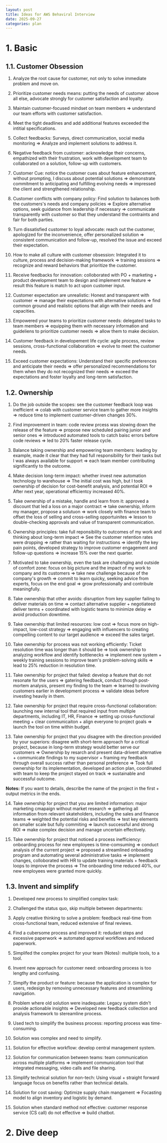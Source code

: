 ```yaml
---
layout: post
title: Ideas for AWS Behaviral Interview
date: 2025-09-27
categories: plan
---
```


# 1. Basic

## 1.1. Customer Obsession

1. Analyze the root cause for customer, not only to solve immediate problem and move on.

2. Prioritize customer needs means: putting the needs of customer above all else, advocate strongly for customer satisfaction and loyalty.

3. Maintain customer-focused mindset on team members => understand our team efforts with customer satisfaction.

4. Meet the tight deadlines and add additional features exceeded the intitial specifications.

5. Collect feedbacks: Surveys, direct communication, social media monitoring => Analyze and implement solutions to address it.

6. Negative feedback from customer: acknowledge their concerns, empathized with their frustration, work with development team to collaborated on a solution, follow-up with customers.

7. Customer Cue: notice the customer cues about feature enhancement, without prompting, I discuss about potential solutions => demonstrate commitment to anticipating and fulfilling evolving needs => impressed the client and strengthened relationship.

8. Customer conflicts with company policy: Find solution to balances both the customers's needs and company policies => Explore alternative options, seek guidance from leadership if necessary => communicate transparently with customer so that they understand the contraints and fair for both parties.

9. Turn dissatisfied customer to loyal advocate: reach out the customer, apologized for the inconvenience, offer personalized solution => consistent communication and follow-up, resolved the issue and exceed their expectation.

10. How to make all culture with customer obsession: Integrated it to culture, process and decision-making framework => training sessions => recognize and reward behaviors that prioritize the customer.

11. Receive feedbacks for innovation: colloborated with PO + marketing + product development team to design and implement new feature => result this feature is match to act upon customer input.

12. Customer expectation are unrealistic: Honest and transparent with customer => manage their expectations with alternative solutions => find common ground and realistic options that align with their needs and capacities.

13. Empowered your teams to prioritize customer needs: delegated tasks to team members => equipping them with necessary information and guideliens to prioritize customer needs => allow them to make decision.

14. Customer feedback in developement life cycle: agile process, review sessions, cross-functional collaboration => evolve to meet the customer needs.

15. Exceed customer expectations: Understand their specific preferences and anticipate their needs => offer personalized recommendations for them when they do not recognized their needs => exceed the expectations and foster loyalty and long-term satisfaction.

## 1.2. Ownership

1. Do the job outside the scopes: see the customer feedback loop was inefficient => colab with customer service team to gather more insights => reduce time to implement customer-driven changes 30%.

2. Find improvement in team: code review prcess was slowing down the release of the feature => propose new scheduled pairing junior and senior ones => introduced automated tools to catch baisc errors before code reviews => led to 20% faster release cycle.

3. Balance taking ownership and empowering team members: leading by example, made it clear that they had full responsibility for their tasks but I was always available for support => each team member contributing significantly to the outcome.

4. Make decision long-term impact: whether invest new automation technology to warehouse => The initial cost was high, but I took ownership of decision for cost-benefit analysis, and potential ROI => After next year, operational efficientcy increased 40%.

5. Take ownership of a mistake, handle and learn from it: approved a discount that led a loss on a major contract => take ownership, inform my manager, propose a solutuon => work closely with finance team to offset the loss of selling and cross-selling opportuinites => lesson to double-checking approvals and value of transparent communication.

6. Ownership principles: take full reponsibility to outcomes of my work and thinking about long-term impact => See the customer retention rates were dropping => rather than waiting for instructions => identify the key pain points, developed strategy to improve customer engagement and follow-up questions => increase 15% over the next quarter.

7. Motivated to take ownership, even the task are challenging and outside of comfort zone: focus on big picture and the impact of my work to company and its customers => take new challenge because of the company's growth => commit to learn quicky, seeking advice from experts, focus on the end goal => grow professionally and contribule meaningfully.

8. Take ownership that other avoids: disruption from key supplier failing to deliver materials on time => contact alternative supplier + negotiateed deliver terms + coordinated with logistic teams to minimize delay => avoid production downtime.

9. Take ownership that limited resources: low cost => focus more on high-impact, low-cost strategy => engaging with influencers to creating compelling content to our target audience => exceed the sales target.

10. Take ownership for process was not working efficiently: Ticket resolution time was longer than it should be => took ownership to analyzing workflow and identify bottlenecks => implement new system + weekly training sessions to improve team's problem-solving skills => lead to 25% reduction in resolution time.

11. Take ownership for project that failed: develop a feature that do not resonate for the users => gatering feedback, conduct though post-mortem analysis, present my finding to the team => learned to involving customers earlier in development process => validate ideas before investing heavily in them.

12. Take ownership for project that require cross-functional collaboration: launching new internal tool that required input from multiple departments, including IT, HR, Finance => setting up cross-functional meeting + clear communicaiton + align everyone to project goals => launch the tool on time within budget.

13. Take ownership for project that you disagree with the direction provided by your superiors: disagree with short-term approach for a critical project, because in long-term strategy would better serve our customers => Ownership by resarch and present data-drivent alternative + communicate findings to my supervisor + framing my feedback through overall success rather than personal preference => Took full ownership for its implementation, developed an action plan, coordinated with team to keep the project stayed on track => sustainable and successful outcome.

**Notes:** If you want to details, describe the name of the project in the first + output metrics in the ends.

14. Take ownership for project that you are limited information: major marketing cmapaign without market research => gathering all information from relevant skateholders, including the sales and finance teams => weighted the potential risks and benefits => test key elements on smaller scale but fully commiting => launch successful and strong ROI => make complex decision and manage uncertain effectively.

15. Take ownership for project that noticed a process inefficiency: onboarding process for new employees is time-comsuming => conduct analysis of the current project => proposed a streamlined onboading program and automating several administrative tasks => implement changes, colloborated with HR to update training materials + feedback loops to improve the process => The onboarding time reduced 40%, our new employees were granted more quickly.

## 1.3. Invent and simplify

1. Developed new process to simplified complex task:

2. Challenged the status quo, skip multiple between departments:

3. Apply creative thinking to solve a problem: feedback real-time from cross-functional team, reduced extensive of final reviews.

4. Find a cubersome process and improved it: redudant steps and excessive paperwork => automated approval workflows and reduced paperwork.

5. Simplifed the complex project for your team (Notes): multiple tools, to a tool.

6. Invent new approach for customer need: onboarding process is too lengthy and confusing.

7. Simplfy the product or feature: because the application is complex for users, redesign by removing unnecessary features and streamlining navigation.

8. Problem where old solution were inadequate: Legacy system didn't provide actionable insights => Developed new feedback collection and analysis framework to stereamline process.

9. Used tech to simplify the business process: reporting process was time-consuming.

10. Solution was complex and need to simplify.

11. Solution for effective workflow: develop central management system.

12. Solution for communication between teams: team communication across multiple platforms => implement communication tool that integrated messaging, video calls and file sharing.

13. Simplify technical solution for non-tech: Using visual + straight forward language focus on benefits rather than technical details.

14. Solution for cost saving: Optimize supply chain mangament => Focasting model to align inventory and logistic by demand.

15. Solution when standard method not effective: customer response service (CS call) do not effective => build chatbot.

# 2. Dive deep
